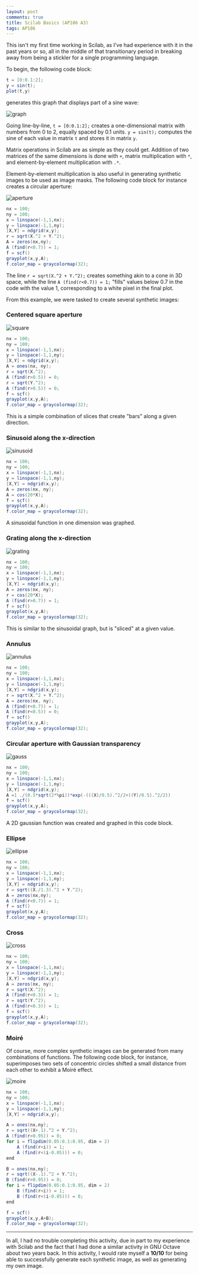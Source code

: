 ```yaml
---
layout: post
comments: true
title: Scilab Basics (AP186 A3)
tags: AP186
---  
```


This isn't my first time working in Scilab, as I've had experience with it in the past years or so, all in the middle of that transitionary period in breaking away from being a stickler for a single programming language.

To begin, the following code block:

```java
t = [0:0.1:2];
y = sin(t);
plot(t,y)
````

generates this graph that displays part of a sine wave:

![graph](https://s15.postimg.cc/eyx0fz1pn/image.png)

Going line-by-line, `t = [0:0.1:2];` creates a one-dimensional matrix with numbers from 0 to 2, equally spaced by 0.1 units. `y = sin(t);` computes the sine of each value in matrix `t` and stores it in matrix `y`.

Matrix operations in Scilab are as simple as they could get. Addition of two matrices of the same dimensions is done with `+`, matrix multiplication with `*`, and element-by-element multiplication with `.*`.

Element-by-element multiplication is also useful in generating synthetic images to be used as image masks. The following code block for instance creates a circular aperture:

![aperture](https://s9.postimg.cc/eyhazzbxb/annulus.png)

```java
nx = 100;
ny = 100;
x = linspace(-1,1,nx);
y = linspace(-1,1,ny);
[X,Y] = ndgrid(x,y);
r = sqrt(X.^2 + Y.^2);
A = zeros(nx,ny);
A (find(r<0.7)) = 1;
f = scf()
grayplot(x,y,A);
f.color_map = graycolormap(32);
```

The line ``r = sqrt(X.^2 + Y.^2);`` creates something akin to a cone in 3D space, while the line ``A (find(r<0.7)) = 1;`` "fills" values below 0.7 in the code with the value 1, corresponding to a white pixel in the final plot.

From this example, we were tasked to create several synthetic images:

### Centered square aperture
![square](https://s10.postimg.cc/psw69l8eh/square.png)

```java
nx = 100;
ny = 100;
x = linspace(-1,1,nx);
y = linspace(-1,1,ny);
[X,Y] = ndgrid(x,y);
A = ones(nx, ny);
r = sqrt(X.^2);
A (find(r>0.5)) = 0;
r = sqrt(Y.^2);
A (find(r>0.5)) = 0;
f = scf()
grayplot(x,y,A);
f.color_map = graycolormap(32);
```

This is a simple combination of slices that create "bars" along a given direction.

### Sinusoid along the x-direction

![sinusoid](https://s9.postimg.cc/f3yko4c1r/sinusoid.png)

```java
nx = 100;
ny = 100;
x = linspace(-1,1,nx);
y = linspace(-1,1,ny);
[X,Y] = ndgrid(x,y);
A = zeros(nx, ny);
A = cos(20*X);
f = scf()
grayplot(x,y,A);
f.color_map = graycolormap(32);
```

A sinusoidal function in one dimension was graphed.

### Grating along the x-direction

![grating](https://s22.postimg.cc/uei6hpv1d/grating.png)

```java
nx = 100;
ny = 100;
x = linspace(-1,1,nx);
y = linspace(-1,1,ny);
[X,Y] = ndgrid(x,y);
A = zeros(nx, ny);
r = cos(20*X);
A (find(r>0.7)) = 1;
f = scf()
grayplot(x,y,A);
f.color_map = graycolormap(32);
```

This is similar to the sinusoidal graph, but is "sliced" at a given value.

### Annulus

![annulus](https://s4.postimg.cc/he4ksoqb1/annulus2.png)

```java
nx = 100;
ny = 100;
x = linspace(-1,1,nx);
y = linspace(-1,1,ny);
[X,Y] = ndgrid(x,y);
r = sqrt(X.^2 + Y.^2);
A = zeros(nx, ny);
A (find(r<0.7)) = 1;
A (find(r<0.5)) = 0;
f = scf()
grayplot(x,y,A);
f.color_map = graycolormap(32);
```

### Circular aperture with Gaussian transparency

![gauss](https://s13.postimg.cc/a71j3tbuf/gaussap.png)

```java
nx = 100;
ny = 100;
x = linspace(-1,1,nx);
y = linspace(-1,1,ny);
[X,Y] = ndgrid(x,y);
A =1 ./(0.5*sqrt(2*%pi))*exp(-(((X)/0.5).^2/2+((Y)/0.5).^2/2))
f = scf()
grayplot(x,y,A);
f.color_map = graycolormap(32);
```

A 2D gaussian function was created and graphed in this code block.

### Ellipse

![ellipse](https://s21.postimg.cc/sdg25mihj/ellipse.png)

```java
nx = 100;
ny = 100;
x = linspace(-1,1,nx);
y = linspace(-1,1,ny);
[X,Y] = ndgrid(x,y);
r = sqrt((X./1.3).^2 + Y.^2);
A = zeros(nx,ny);
A (find(r<0.7)) = 1;
f = scf()
grayplot(x,y,A);
f.color_map = graycolormap(32);
```

### Cross

![cross](https://s11.postimg.cc/qk95xobur/cross.png)

```java
nx = 100;
ny = 100;
x = linspace(-1,1,nx);
y = linspace(-1,1,ny);
[X,Y] = ndgrid(x,y);
A = zeros(nx, ny);
r = sqrt(X.^2);
A (find(r<0.3)) = 1;
r = sqrt(Y.^2);
A (find(r<0.3)) = 1;
f = scf()
grayplot(x,y,A);
f.color_map = graycolormap(32);
```

### Moiré
Of course, more complex synthetic images can be generated from many combinations of functions. The following code block, for instance, superimposes two sets of concentric circles shifted a small distance from each other to exhibit a Moiré effect.

![moire](https://s14.postimg.cc/rs7qgoxnl/moire.png)

```java
nx = 100;
ny = 100;
x = linspace(-1,1,nx);
y = linspace(-1,1,ny);
[X,Y] = ndgrid(x,y);

A = ones(nx,ny);
r = sqrt((X+.1).^2 + Y.^2);
A (find(r>0.95)) = 0;
for i = flipdim(0.05:0.1:0.95, dim = 2)
    A (find(r<i)) = 1;
    A (find(r<(i-0.05))) = 0;
end

B = ones(nx,ny);
r = sqrt((X-.1).^2 + Y.^2);
B (find(r>0.95)) = 0;
for i = flipdim(0.05:0.1:0.95, dim = 2)
    B (find(r<i)) = 1;
    B (find(r<(i-0.05))) = 0;
end

f = scf()
grayplot(x,y,A+B);
f.color_map = graycolormap(32);
```

---

In all, I had no trouble completing this activity, due in part to my experience with Scilab and the fact that I had done a similar activity in GNU Octave about two years back. In this activity, I would rate myself a **10/10** for being able to successfully generate each synthetic image, as well as generating my own image.
